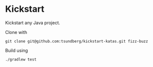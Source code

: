 # Kickstart

Kickstart any Java project.

Clone with

    git clone git@github.com:tsundberg/kickstart-katas.git fizz-buzz

Build using
    
    ./gradlew test